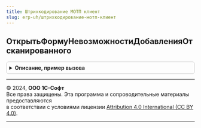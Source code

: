 ```yaml
---
title: Штрихкодирование МОТП клиент
slug: erp-uh/штрихкодирование-мотп-клиент
---
```



## ОткрытьФормуНевозможностиДобавленияОтсканированного
<details style="margin: 1em 0; padding: 0.5em; border: 1px solid #ccc; border-radius: 6px;">

<summary style="font-weight: bold; cursor: pointer;">Описание, пример вызова</summary>

```bsl

Процедура ОткрытьФормуНевозможностиДобавленияОтсканированного(Форма, ПараметрыОткрытияФормы, ОповещениеОЗакрытии = Неопределено) Экспорт
```

Пример вызова
```bsl
ШтрихкодированиеМОТПКлиент.ОткрытьФормуНевозможностиДобавленияОтсканированного(Форма, ПараметрыОткрытияФормы, ОповещениеОЗакрытии);
```
</details>

---

© 2024, **ООО 1С-Софт**  
Все права защищены. Эта программа и сопроводительные материалы предоставляются  
в соответствии с условиями лицензии [Attribution 4.0 International (CC BY 4.0)](https://creativecommons.org/licenses/by/4.0/legalcode).

---
